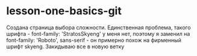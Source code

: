 # lesson-one-basics-git

Создана страница выбора сложности. Единственная проблема, такого шрифта - font-family: 'StratosSkyeng' у меня нет, поэтому я заменил на font-family: 'Roboto', sans-serif - он примерно похож на фирменный шрифт skyeng.
Закидываю все в новую ветку
